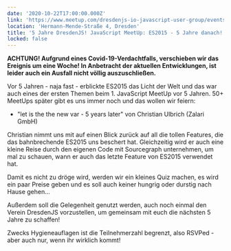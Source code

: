 ```yaml
---
date: '2020-10-22T17:00:00.000Z'
link: 'https://www.meetup.com/dresdenjs-io-javascript-user-group/events/wwdfrqybcnblb/'
location: 'Hermann-Mende-Straße 4, Dresden'
title: '5 Jahre DresdenJS! JavaScript MeetUp: ES2015 - 5 Jahre danach!'
locked: false
---
```

**ACHTUNG! Aufgrund eines Covid-19-Verdachtfalls, verschieben wir das Ereignis um eine Woche! In Anbetracht der aktuellen Entwicklungen, ist leider auch ein Ausfall nicht völlig auszuschließen.**

Vor 5 Jahren - naja fast - erblickte ES2015 das Licht der Welt und das war auch eines der ersten Themen beim 1\. JavaScript MeetUp vor 5 Jahren. 50+ MeetUps später gibt es uns immer noch und das wollen wir feiern:

* "let is the the new var - 5 years later" von Christian Ulbrich (Zalari GmbH)

Christian nimmt uns mit auf einen Blick zurück auf all die tollen Features, die das bahnbrechende ES2015 uns beschert hat. Gleichzeitig wird er auch eine kleine Reise durch den eigenen Code mit Sourcegraph unternehmen, um mal zu schauen, wann er auch das letzte Feature von ES2015 verwendet hat.

Damit es nicht zu dröge wird, werden wir ein kleines Quiz machen, es wird ein paar Preise geben und es soll auch keiner hungrig oder durstig nach Hause gehen...

Außerdem soll die Gelegenheit genutzt werden, auch noch einmal den Verein DresdenJS vorzustellen, um gemeinsam mit euch die nächsten 5 Jahre zu schaffen!

Zwecks Hygieneauflagen ist die Teilnehmerzahl begrenzt, also RSVPed - aber auch nur, wenn ihr wirklich kommt!
